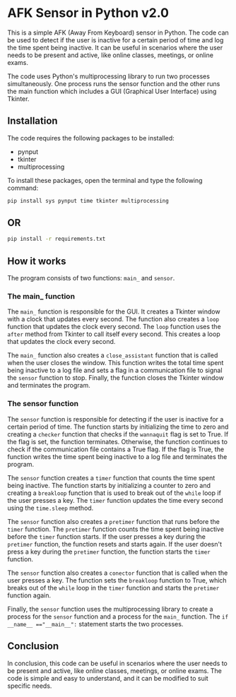 AFK Sensor in Python v2.0
==========

This is a simple AFK (Away From Keyboard) sensor in Python. The code can be used to detect if the user is inactive for a certain period of time and log the time spent being inactive. It can be useful in scenarios where the user needs to be present and active, like online classes, meetings, or online exams.

The code uses Python's multiprocessing library to run two processes simultaneously. One process runs the sensor function and the other runs the main function which includes a GUI (Graphical User Interface) using Tkinter.

Installation
------------

The code requires the following packages to be installed:

*   pynput
*   tkinter
*   multiprocessing



To install these packages, open the terminal and type the following command:



```bash
pip install sys pynput time tkinter multiprocessing
```
OR
--
```bash
pip install -r requirements.txt 
```

How it works
------------

The program consists of two functions: `main_` and `sensor`.

### The main\_ function

The `main_` function is responsible for the GUI. It creates a Tkinter window with a clock that updates every second. The function also creates a `loop` function that updates the clock every second. The `loop` function uses the `after` method from Tkinter to call itself every second. This creates a loop that updates the clock every second.

The `main_` function also creates a `close_assistant` function that is called when the user closes the window. This function writes the total time spent being inactive to a log file and sets a flag in a communication file to signal the `sensor` function to stop. Finally, the function closes the Tkinter window and terminates the program.

### The sensor function

The `sensor` function is responsible for detecting if the user is inactive for a certain period of time. The function starts by initializing the time to zero and creating a `checker` function that checks if the `wannaquit` flag is set to True. If the flag is set, the function terminates. Otherwise, the function continues to check if the communication file contains a True flag. If the flag is True, the function writes the time spent being inactive to a log file and terminates the program.

The `sensor` function creates a `timer` function that counts the time spent being inactive. The function starts by initializing a counter to zero and creating a `breakloop` function that is used to break out of the `while` loop if the user presses a key. The `timer` function updates the time every second using the `time.sleep` method.

The `sensor` function also creates a `pretimer` function that runs before the `timer` function. The `pretimer` function counts the time spent being inactive before the `timer` function starts. If the user presses a key during the `pretimer` function, the function resets and starts again. If the user doesn't press a key during the `pretimer` function, the function starts the `timer` function.

The `sensor` function also creates a `conector` function that is called when the user presses a key. The function sets the `breakloop` function to True, which breaks out of the `while` loop in the `timer` function and starts the `pretimer` function again.

Finally, the `sensor` function uses the multiprocessing library to create a process for the `sensor` function and a process for the `main_` function. The `if __name__ =="__main__":` statement starts the two processes.

Conclusion
----------

In conclusion, this code can be useful in scenarios where the user needs to be present and active, like online classes, meetings, or online exams. The code is simple and easy to understand, and it can be modified to suit specific needs.

